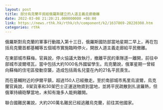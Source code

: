```yaml
---
layout: post
title: 部分烏克蘭平民經俄羅斯建立的人道主義走廊撤離
date: 2022-03-08 21:20:21.000000000 +08:00
link: https://news.rthk.hk/rthk/ch/component/k2/1637869-20220308.htm
categories: rthk
---
```


俄羅斯對烏克蘭的軍事行動踏入第十三日，俄羅斯國防部當地星期二早上，再在包括烏克蘭首都基輔等五個城市實施臨時停火，開放人道主義走廊給平民撤離。

在東部城市蘇梅，官員說，停火協議大致執行，撤離平民的車隊逐一離開，前往中部城市波爾塔瓦，當中包括大約1000名外國留學生。烏克蘭說，俄軍星期一曾經向蘇梅的住宅區發動空襲，造成包括兩名兒童在內的21名平民喪生。

而在基輔附近的伊爾平鎮，超過150人已經撤走。至於南部城市馬里烏波爾，烏克蘭官員說，8架貨車和30架巴士正運送物資到當地，並將平民疏散到扎波羅熱，但俄軍持續砲擊當地，未知有幾多人能夠離開。

聯合國難民署說，大約200萬名難民已經逃離烏克蘭，前往其他國家。

